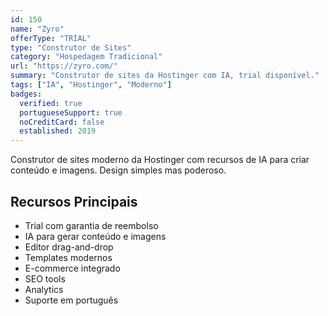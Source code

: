 ```yaml
---
id: 150
name: "Zyro"
offerType: "TRIAL"
type: "Construtor de Sites"
category: "Hospedagem Tradicional"
url: "https://zyro.com/"
summary: "Construtor de sites da Hostinger com IA, trial disponível."
tags: ["IA", "Hostinger", "Moderno"]
badges:
  verified: true
  portugueseSupport: true
  noCreditCard: false
  established: 2019
---
```


Construtor de sites moderno da Hostinger com recursos de IA para criar conteúdo e imagens. Design simples mas poderoso.

## Recursos Principais

- Trial com garantia de reembolso
- IA para gerar conteúdo e imagens
- Editor drag-and-drop
- Templates modernos
- E-commerce integrado
- SEO tools
- Analytics
- Suporte em português
